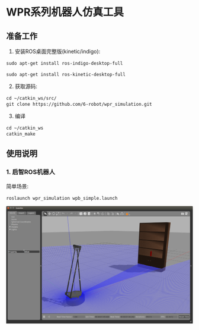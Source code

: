 # WPR系列机器人仿真工具

## 准备工作

1. 安装ROS桌面完整版(kinetic/indigo):
```
sudo apt-get install ros-indigo-desktop-full
```
```
sudo apt-get install ros-kinetic-desktop-full
```
2. 获取源码:
```
cd ~/catkin_ws/src/
git clone https://github.com/6-robot/wpr_simulation.git
```
3. 编译
```
cd ~/catkin_ws
catkin_make
```

## 使用说明

### 1. 启智ROS机器人
简单场景:
```
roslaunch wpr_simulation wpb_simple.launch
```
![wpb_simple pic](./media/wpb_simple.png)
